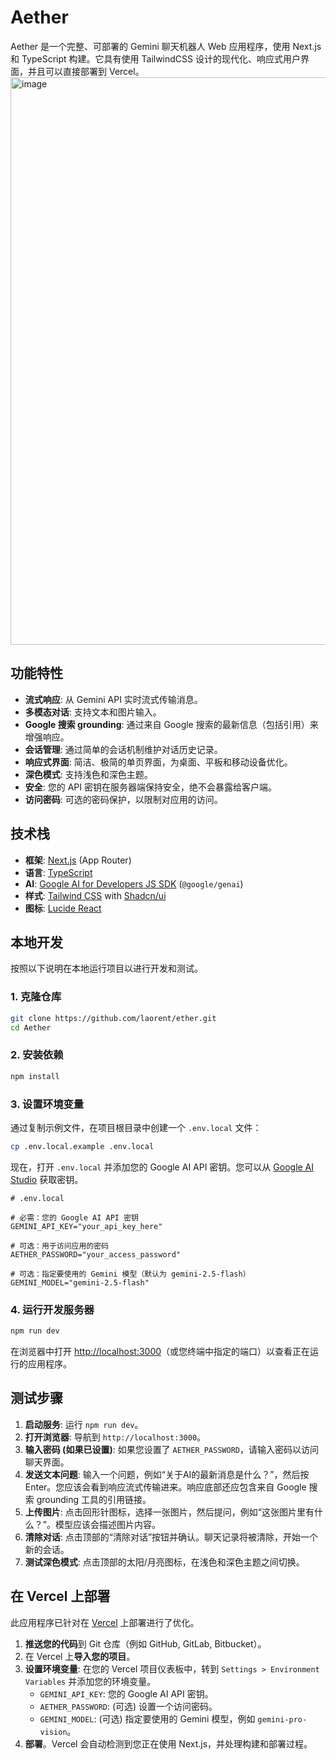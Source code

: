 # Aether

Aether 是一个完整、可部署的 Gemini 聊天机器人 Web 应用程序，使用 Next.js 和 TypeScript 构建。它具有使用 TailwindCSS 设计的现代化、响应式用户界面，并且可以直接部署到 Vercel。
<img width="893" height="908" alt="image" src="https://github.com/user-attachments/assets/97ad0c53-ab8f-4946-b45e-859e49d01371" />

## 功能特性

- **流式响应**: 从 Gemini API 实时流式传输消息。
- **多模态对话**: 支持文本和图片输入。
- **Google 搜索 grounding**: 通过来自 Google 搜索的最新信息（包括引用）来增强响应。
- **会话管理**: 通过简单的会话机制维护对话历史记录。
- **响应式界面**: 简洁、极简的单页界面，为桌面、平板和移动设备优化。
- **深色模式**: 支持浅色和深色主题。
- **安全**: 您的 API 密钥在服务器端保持安全，绝不会暴露给客户端。
- **访问密码**: 可选的密码保护，以限制对应用的访问。

## 技术栈

- **框架**: [Next.js](https://nextjs.org/) (App Router)
- **语言**: [TypeScript](https://www.typescriptlang.org/)
- **AI**: [Google AI for Developers JS SDK](https://github.com/google/generative-ai-js) (`@google/genai`)
- **样式**: [Tailwind CSS](https://tailwindcss.com/) with [Shadcn/ui](https://ui.shadcn.com/)
- **图标**: [Lucide React](https://lucide.dev/)

## 本地开发

按照以下说明在本地运行项目以进行开发和测试。

### 1. 克隆仓库

```bash
git clone https://github.com/laorent/ether.git
cd Aether
```

### 2. 安装依赖

```bash
npm install
```

### 3. 设置环境变量

通过复制示例文件，在项目根目录中创建一个 `.env.local` 文件：

```bash
cp .env.local.example .env.local
```

现在，打开 `.env.local` 并添加您的 Google AI API 密钥。您可以从 [Google AI Studio](https://aistudio.google.com/app/apikey) 获取密钥。

```
# .env.local

# 必需：您的 Google AI API 密钥
GEMINI_API_KEY="your_api_key_here"

# 可选：用于访问应用的密码
AETHER_PASSWORD="your_access_password"

# 可选：指定要使用的 Gemini 模型（默认为 gemini-2.5-flash）
GEMINI_MODEL="gemini-2.5-flash"
```

### 4. 运行开发服务器

```bash
npm run dev
```

在浏览器中打开 [http://localhost:3000](http://localhost:3000)（或您终端中指定的端口）以查看正在运行的应用程序。

## 测试步骤

1.  **启动服务**: 运行 `npm run dev`。
2.  **打开浏览器**: 导航到 `http://localhost:3000`。
3.  **输入密码 (如果已设置)**: 如果您设置了 `AETHER_PASSWORD`，请输入密码以访问聊天界面。
4.  **发送文本问题**: 输入一个问题，例如“关于AI的最新消息是什么？”，然后按 Enter。您应该会看到响应流式传输进来。响应底部还应包含来自 Google 搜索 grounding 工具的引用链接。
5.  **上传图片**: 点击回形针图标，选择一张图片，然后提问，例如“这张图片里有什么？”。模型应该会描述图片内容。
6.  **清除对话**: 点击顶部的“清除对话”按钮并确认。聊天记录将被清除，开始一个新的会话。
7.  **测试深色模式**: 点击顶部的太阳/月亮图标，在浅色和深色主题之间切换。

## 在 Vercel 上部署

此应用程序已针对在 [Vercel](https://vercel.com/) 上部署进行了优化。

1.  **推送您的代码**到 Git 仓库（例如 GitHub, GitLab, Bitbucket）。
2.  在 Vercel 上**导入您的项目**。
3.  **设置环境变量**: 在您的 Vercel 项目仪表板中，转到 `Settings > Environment Variables` 并添加您的环境变量。
    -   `GEMINI_API_KEY`: 您的 Google AI API 密钥。
    -   `AETHER_PASSWORD`: (可选) 设置一个访问密码。
    -   `GEMINI_MODEL`: (可选) 指定要使用的 Gemini 模型，例如 `gemini-pro-vision`。
4.  **部署**。Vercel 会自动检测到您正在使用 Next.js，并处理构建和部署过程。
